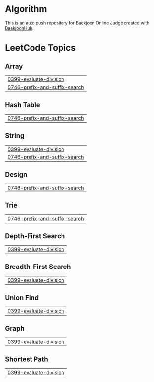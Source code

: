 # Algorithm
This is an auto push repository for Baekjoon Online Judge created with [BaekjoonHub](https://github.com/BaekjoonHub/BaekjoonHub).

<!---LeetCode Topics Start-->
# LeetCode Topics
## Array
|  |
| ------- |
| [0399-evaluate-division](https://github.com/KimSungBeen/Algorithm/tree/master/0399-evaluate-division) |
| [0746-prefix-and-suffix-search](https://github.com/KimSungBeen/Algorithm/tree/master/0746-prefix-and-suffix-search) |
## Hash Table
|  |
| ------- |
| [0746-prefix-and-suffix-search](https://github.com/KimSungBeen/Algorithm/tree/master/0746-prefix-and-suffix-search) |
## String
|  |
| ------- |
| [0399-evaluate-division](https://github.com/KimSungBeen/Algorithm/tree/master/0399-evaluate-division) |
| [0746-prefix-and-suffix-search](https://github.com/KimSungBeen/Algorithm/tree/master/0746-prefix-and-suffix-search) |
## Design
|  |
| ------- |
| [0746-prefix-and-suffix-search](https://github.com/KimSungBeen/Algorithm/tree/master/0746-prefix-and-suffix-search) |
## Trie
|  |
| ------- |
| [0746-prefix-and-suffix-search](https://github.com/KimSungBeen/Algorithm/tree/master/0746-prefix-and-suffix-search) |
## Depth-First Search
|  |
| ------- |
| [0399-evaluate-division](https://github.com/KimSungBeen/Algorithm/tree/master/0399-evaluate-division) |
## Breadth-First Search
|  |
| ------- |
| [0399-evaluate-division](https://github.com/KimSungBeen/Algorithm/tree/master/0399-evaluate-division) |
## Union Find
|  |
| ------- |
| [0399-evaluate-division](https://github.com/KimSungBeen/Algorithm/tree/master/0399-evaluate-division) |
## Graph
|  |
| ------- |
| [0399-evaluate-division](https://github.com/KimSungBeen/Algorithm/tree/master/0399-evaluate-division) |
## Shortest Path
|  |
| ------- |
| [0399-evaluate-division](https://github.com/KimSungBeen/Algorithm/tree/master/0399-evaluate-division) |
<!---LeetCode Topics End-->